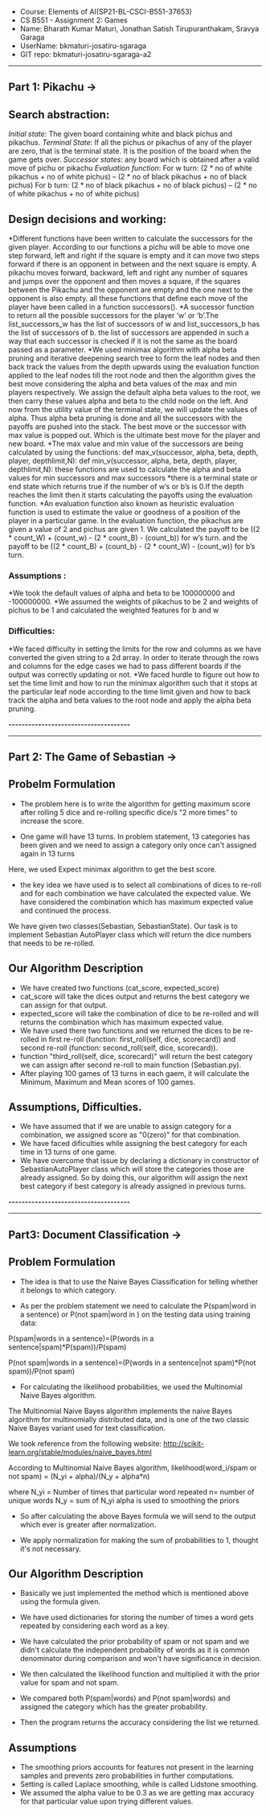 * Course: Elements of AI(SP21-BL-CSCI-B551-37653)
* CS B551 - Assignment 2: Games
* Name: Bharath Kumar Maturi, Jonathan Satish Tirupuranthakam, Sravya Garaga
* UserName: bkmaturi-josatiru-sgaraga
* GIT repo: bkmaturi-josatiru-sgaraga-a2

----------------------------------------------------------------------------
Part 1: Pikachu ->
--------------------

## Search abstraction:
*Initial state*: The given board containing white and black pichus and pikachus.
*Terminal State*: If all the pichus or pikachus of any of the player are zero, that is the terminal state. It is the position of the board when the game gets over.
*Successor states*: any board which is obtained after a valid move of pichu or pikachu
*Evaluation function*: 
For w turn:
(2 * no of white pikachus + no of white pichus) – (2 * no of black pikachus + no of black pichus)
For b turn:
(2 * no of black pikachus + no of black pichus) – (2 * no of white pikachus + no of white pichus)

## Design decisions and working:
*Different functions have been written to calculate the successors for the given player. According to our functions a pichu will be able to move one step forward, left and right if the square is empty and it can move two steps forward if there is an opponent in between and the next square is empty. A pikachu moves forward, backward, left and right any number of squares and jumps over the opponent and then moves a square, if the squares between the Pikachu and the opponent are empty and the one next to the opponent is also empty. all these functions that define each move of the player have been called in a function successors().
*A successor function to return all the possible successors for the player ‘w’ or ‘b’.The list_successors_w has the list of successors of w and list_successors_b has the list of successors of b. the list of successors are appended in such a way that each successor is checked if it is not the same as the board passed as a parameter.
*We used minimax algorithm with alpha beta pruning and iterative deepening search tree to form the leaf nodes and then back track the values from the depth upwards using the evaluation function applied to the leaf nodes till the root node and then the algorithm gives the best move considering the alpha and beta values of the max and min players respectively. We assign the default alpha beta values to the root, we then carry these values alpha and beta to the child node on the left. And now from the utility value of the terminal state, we will update the values of alpha. Thus alpha beta pruning is done and all the successors with the payoffs are pushed into the stack. The best move or the successor with max value is popped out. Which is the ultimate best move for the player and new board.
*The max value and min value of the successors are being calculated by using the functions:
def max_v(successor, alpha, beta, depth, player, depthlimit,N):
def min_v(successor, alpha, beta, depth, player, depthlimit,N):
these functions are used to calculate the alpha and beta values for min successors and max successors
*there is a terminal state or end state which returns true if the number of w’s or b’s is 0.If the depth reaches the limit then it starts calculating the payoffs using the evaluation function.
*An evaluation function also known as heuristic evaluation function is used to estimate the value or goodness of a position of the player in a particular game. In the evaluation function, the pikachus are given a value of 2 and pichus are given 1. We calculated the payoff to be ((2 * count_W) + (count_w) - (2 * count_B) - (count_b)) for w’s turn. and the payoff to be ((2 * count_B) + (count_b) - (2 * count_W) - (count_w)) for b’s turn.

### Assumptions :
*We took the default values of alpha and beta to be 100000000 and -100000000.
*We assumed the weights of pikachus to be 2 and weights of pichus to be 1 and calculated the weighted features for b and w

### Difficulties:
*We faced difficulty in setting the limits for the row and columns as we have converted the given string to a 2d array. In order to iterate through the rows and columns for the edge cases we had to pass different boards if the output was correctly updating or not.
*We faced hurdle to figure out how to set the time limit and how to run the minimax algorithm such that it stops at the particular leaf node according to the time limit given and how to back track the alpha and beta values to the root node and apply the alpha beta pruning.

********-------------------------------------********

----------------------------------------------------------------------------
Part 2: The Game of Sebastian ->
--------------------

## Probelm Formulation

* The problem here is to write the algorithm for getting maximum score after rolling 5 dice and re-rolling specific dice/s "2 more times" to increase the score.

* One game will have 13 turns. In problem statement, 13 categories has been given and we need to assign a category only once can't assigned again in 13 turns 

Here, we used Expect minimax algorithm to get the best score. 

* the key idea we have used is to select all combinations of dices to re-roll and for each combination we have calculated the expected value. 
We have considered the combination which has maximum expected value and continued the process. 

We have given two classes(Sebastian, SebastianState). 
Our task is to implement Sebastian AutoPlayer class which will return the dice numbers that needs to be re-rolled. 

## Our Algorithm Description
* We have created two functions (cat_score, expected_score) 
* cat_score will take the dices output and returns the best category we can assign for that output.
* expected_score will take the combination of dice to be re-rolled and will returns the combination which has maximum expected value. 
* We have used there two functions and we returned the dices to be re-rolled in first re-roll (function: first_roll(self, dice, scorecard)) 
and second re-roll (function: second_roll(self, dice, scorecard)). 
* function "third_roll(self, dice, scorecard)" will return the best category we can assign after second re-roll to main function (Sebastian.py). 
* After playing 100 games of 13 turns in each gaem, it will calculate the Minimum, Maximum and Mean scores of 100 games. 

## Assumptions, Difficulties.

* We have assumed that if we are unable to assign category for a combination, we assigned score as "0(zero)" for that combination. 
* We have faced dificulties while assigning the best category for each time in 13 turns of one game. 
* We have overcome that issue by declaring a dictionary in constructor of SebastianAutoPlayer class which will store the categories those are already assigned. 
So by doing this, our algorithm will assign the next best category if best category is already assigned in previous turns.

********-------------------------------------********

----------------------------------------------------------------------------
Part3: Document Classification ->
--------------------

## Problem Formulation
* The idea is that to use the Naive Bayes Classification for telling whether it belongs to which category.

* As per the problem statement we need to calculate the P(spam|word in a sentence) or P(not spam|word in ) on the testing data using training data:

P(spam|words in a sentence)=(P(words in a sentence|spam)*P(spam))/P(spam)

P(not spam|words in a sentence)=(P(words in a sentence|not spam)*P(not spam))/P(not spam)

* For calculating the likelihood probabilities, we used the Multinomial Naive Bayes algorithm.

The Multinomial Naive Bayes algorithm implements the naive Bayes algorithm for multinomially distributed data, and is one of the two classic Naive Bayes variant used for text classification.

We took reference from the following website: http://scikit-learn.org/stable/modules/naive_bayes.html

According to Multinomial Naive Bayes algorithm,
likelihood(word_i/spam or not spam) = (N_yi + alpha)/(N_y + alpha*n)

where
N_yi = Number of times that particular word repeated
n= number of unique words
N_y = sum of N_yi
alpha is used to smoothing the priors

* So after calculating the above Bayes formula we will send to the output which ever is greater after normalization.

* We apply normalization for making the sum of probabilities to 1, thought it's not necessary.


## Our Algorithm Description

* Basically we just implemented the method which is mentioned above using the formula given.

* We have used dictionaries for storing the number of times a word gets repeated by considering each word as a key.

* We have calculated the prior probability of spam or not spam and we didn't calculate the independent probability of words as it is common denominator during comparison and won't have significance in decision.

* We then calculated the likelihood function and multiplied it with the prior value for spam and not spam.

* We compared both P(spam|words) and P(not spam|words) and assigned the category which has the greater probability.

* Then the program returns the accuracy considering the list we returned.

## Assumptions
* The smoothing priors  accounts for features not present in the learning samples and prevents zero probabilities in further computations. 
* Setting  is called Laplace smoothing, while  is called Lidstone smoothing.
* We assumed the alpha value to be 0.3 as we are getting max accuracy for that particular value upon trying different values.
